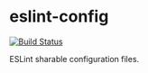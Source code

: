 # eslint-config

[![Build Status][travis-image]][travis-url]

ESLint sharable configuration files.

[travis-image]: https://travis-ci.org/whizark/eslint-config.svg?branch=master
[travis-url]: https://travis-ci.org/whizark/eslint-config
